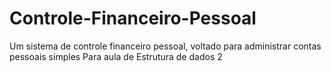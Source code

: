 # Controle-Financeiro-Pessoal
Um sistema de controle financeiro pessoal, voltado para administrar contas pessoais simples
Para aula de Estrutura de dados 2
